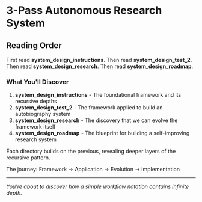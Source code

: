 # 3-Pass Autonomous Research System

## Reading Order

First read **system_design_instructions**. Then read **system_design_test_2**. Then read **system_design_research**. Then read **system_design_roadmap**.

### What You'll Discover

1. **system_design_instructions** - The foundational framework and its recursive depths
2. **system_design_test_2** - The framework applied to build an autobiography system
3. **system_design_research** - The discovery that we can evolve the framework itself
4. **system_design_roadmap** - The blueprint for building a self-improving research system

Each directory builds on the previous, revealing deeper layers of the recursive pattern.

The journey: Framework → Application → Evolution → Implementation

---

*You're about to discover how a simple workflow notation contains infinite depth.*